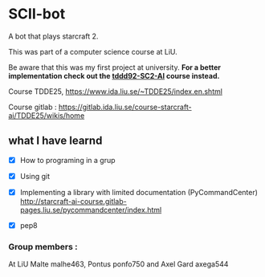 # SCII-bot

A bot that plays starcraft 2.

This was part of a computer science course at LiU. 

Be aware that this was my first project at university. **For a better implementation check out the [tddd92-SC2-AI](https://github.com/AxelGard/university-courses/tree/master/tddd92-SC2-AI) course instead.**

Course TDDE25, https://www.ida.liu.se/~TDDE25/index.en.shtml

Course gitlab : https://gitlab.ida.liu.se/course-starcraft-ai/TDDE25/wikis/home

## what I have learnd

- [x] How to programing in a grup 
- [x] Using git 
- [x] Implementing a library with limited documentation (PyCommandCenter) http://starcraft-ai-course.gitlab-pages.liu.se/pycommandcenter/index.html
- [x] pep8


### Group members :

At LiU
Malte malhe463, Pontus ponfo750 and Axel Gard axega544
